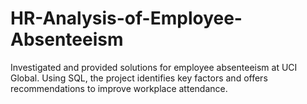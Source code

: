 # HR-Analysis-of-Employee-Absenteeism
Investigated and provided solutions for employee absenteeism at UCI Global. Using SQL, the project identifies key factors and offers recommendations to improve workplace attendance.
